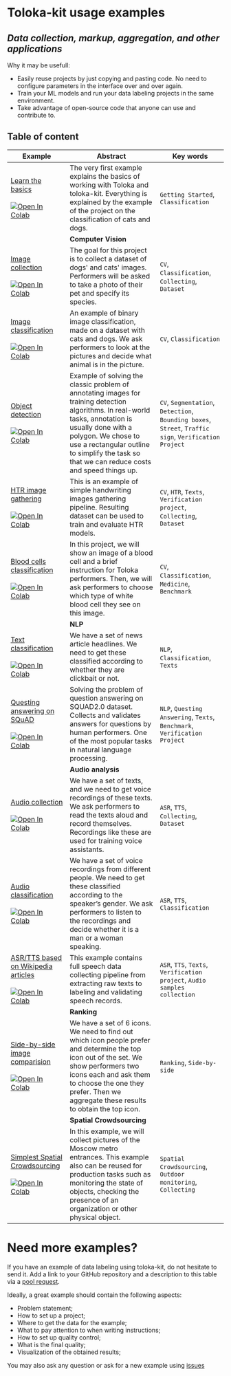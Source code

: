 # Toloka-kit usage examples
## _Data collection, markup, aggregation, and other applications_

Why it may be usefull:
- Easily reuse projects by just copying and pasting code. No need to configure parameters in the interface over and over again.
- Train your ML models and run your data labeling projects in the same environment.
- Take advantage of open-source code that anyone can use and contribute to.

## Table of content

| Example | Abstract | Key words |
| ------ | ------ | ------ |
| [Learn the basics](https://github.com/Toloka/toloka-kit/tree/main/examples/0.getting_started/0.learn_the_basics) <br/><br/> [![Open In Colab](https://colab.research.google.com/assets/colab-badge.svg)](https://colab.research.google.com/github/Toloka/toloka-kit/blob/main/examples/0.getting_started/0.learn_the_basics/learn_the_basics.ipynb) | The very first example explains the basics of working with Toloka and toloka-kit. Everything is explained by the example of the project on the classification of cats and dogs. |```Getting Started```,  ```Classification```|
| | **Computer Vision** |
| [Image collection](https://github.com/Toloka/toloka-kit/tree/main/examples/1.computer_vision/image_collection) <br/><br/> [![Open In Colab](https://colab.research.google.com/assets/colab-badge.svg)](https://colab.research.google.com/github/Toloka/toloka-kit/blob/main/examples/1.computer_vision/image_collection/image_collection.ipynb) | The goal for this project is to collect a dataset  of dogs' and cats' images. Performers will be asked to take a photo of their pet and specify its species. |```CV```,  ```Classification```, ```Collecting```, ```Dataset```|
| [Image classification](https://github.com/Toloka/toloka-kit/tree/main/examples/1.computer_vision/image_classification) <br/><br/> [![Open In Colab](https://colab.research.google.com/assets/colab-badge.svg)](https://colab.research.google.com/github/Toloka/toloka-kit/blob/main/examples/1.computer_vision/image_classification/image_classification.ipynb) | An example of binary image classification, made on a dataset with cats and dogs. We ask performers to look at the pictures and decide what animal is in the picture. |```CV```,  ```Classification```|
| [Object detection](https://github.com/Toloka/toloka-kit/tree/main/examples/1.computer_vision/object_detection) <br/><br/> [![Open In Colab](https://colab.research.google.com/assets/colab-badge.svg)](https://colab.research.google.com/github/Toloka/toloka-kit/blob/main/examples/1.computer_vision/object_detection/object_detection.ipynb) | Example of solving the classic problem of annotating images for training detection algorithms. In real-world tasks, annotation is usually done with a polygon. We chose to use a rectangular outline to simplify the task so that we can reduce costs and speed things up. |```CV```, ```Segmentation```,  ```Detection```, ```Bounding boxes```, ```Street```, ```Traffic sign```, ```Verification Project```|
| [HTR image gathering](https://github.com/tardis-forever/Handwriting-gathering-with-Toloka) <br/><br/> [![Open In Colab](https://colab.research.google.com/assets/colab-badge.svg)](https://colab.research.google.com/github/tardis-forever/Handwriting-gathering-with-Toloka/blob/main/handwriting-gathering.ipynb) | This is an example of simple handwriting images gathering pipeline. Resulting dataset can be used to train and evaluate HTR models. | ```CV```, ```HTR```,  ```Texts```, ```Verification project```, ```Collecting```, ```Dataset```|
| [Blood cells classification](https://github.com/oleg-cat/blood-test/blob/main/blood-test.ipynb) <br/><br/> [![Open In Colab](https://colab.research.google.com/assets/colab-badge.svg)](https://colab.research.google.com/github/oleg-cat/blood-test/blob/main/blood-test.ipynb) | In this project, we will show an image of a blood cell and a brief instruction for Toloka performers. Then, we will ask performers to choose which type of white blood cell they see on this image. | ```CV```,  ```Classification```, ```Medicine```, ```Benchmark```|
| | **NLP** |
| [Text classification](https://github.com/Toloka/toloka-kit/tree/main/examples/5.nlp/text_classification) <br/><br/> [![Open In Colab](https://colab.research.google.com/assets/colab-badge.svg)](https://colab.research.google.com/github/Toloka/toloka-kit/blob/main/examples/5.nlp/text_classification/text_classification.ipynb) | We have a set of news article headlines. We need to get these classified according to whether they are clickbait or not. | ```NLP```, ```Classification```, ```Texts```|
| [Questing answering on SQuAD](https://github.com/Toloka/toloka-kit/tree/main/examples/SQUAD2.0) <br/><br/> [![Open In Colab](https://colab.research.google.com/assets/colab-badge.svg)](https://colab.research.google.com/github/Toloka/toloka-kit/blob/main/examples/SQUAD2.0/SQUAD2.0_processing.ipynb) | Solving the problem of question answering on SQUAD2.0 dataset. Collects and validates answers for questions by human performers. One of the most popular tasks in natural language processing. | ```NLP```, ```Questing Answering```, ```Texts```, ```Benchmark```, ```Verification Project```|
| | **Audio analysis** |
| [Audio collection](https://github.com/Toloka/toloka-kit/tree/main/examples/3.audio_analysis/audio_collection) <br/><br/> [![Open In Colab](https://colab.research.google.com/assets/colab-badge.svg)](https://colab.research.google.com/github/Toloka/toloka-kit/blob/main/examples/3.audio_analysis/audio_collection/audio_collection.ipynb) | We have a set of texts, and we need to get voice recordings of these texts. We ask performers to read the texts aloud and record themselves. Recordings like these are used for training voice assistants. |```ASR```, ```TTS```,  ```Collecting```, ```Dataset```|
| [Audio classification](https://github.com/Toloka/toloka-kit/tree/main/examples/3.audio_analysis/audio_classification) <br/><br/> [![Open In Colab](https://colab.research.google.com/assets/colab-badge.svg)](https://colab.research.google.com/github/Toloka/toloka-kit/blob/main/examples/3.audio_analysis/audio_classification/audio_classification.ipynb) | We have a set of voice recordings from different people. We need to get these classified according to the speaker’s gender. We ask performers to listen to the recordings and decide whether it is a man or a woman speaking. |```ASR```, ```TTS```,  ```Classification```|
| [ASR/TTS based on Wikipedia articles](https://github.com/noath/asr-datasets-pipeline) <br/><br/> [![Open In Colab](https://colab.research.google.com/assets/colab-badge.svg)](https://colab.research.google.com/github/noath/asr-datasets-pipeline/blob/main/ASR_pipeline.ipynb) | This example contains full speech data collecting pipeline from extracting raw texts to labeling and validating speech records. | ```ASR```,  ```TTS```, ```Texts```, ```Verification project```, ```Audio samples collection```|
| | **Ranking** |
| [Side-by-side image comparision](https://github.com/Toloka/toloka-kit/tree/main/examples/4.ranking/side_by_side_image_comparision) <br/><br/> [![Open In Colab](https://colab.research.google.com/assets/colab-badge.svg)](https://colab.research.google.com/github/Toloka/toloka-kit/blob/main/examples/4.ranking/side_by_side_image_comparision/side_by_side_comparision.ipynb) | We have a set of 6 icons. We need to find out which icon people prefer and determine the top icon out of the set. We show performers two icons each and ask them to choose the one they prefer. Then we aggregate these results to obtain the top icon. |```Ranking```,  ```Side-by-side```|
| | **Spatial Crowdsourcing** |
| [Simplest Spatial Crowdsourcing](https://github.com/Toloka/toloka-kit/tree/main/examples/2.spatial_crowdsourcing/0.simplest_example) <br/><br/> [![Open In Colab](https://colab.research.google.com/assets/colab-badge.svg)](https://colab.research.google.com/github/Toloka/toloka-kit/blob/main/examples/2.spatial_crowdsourcing/0.simplest_example/spatial_crowdsourcing.ipynb) | In this example, we will collect pictures of the Moscow metro entrances. This example also can be reused for production tasks such as monitoring the state of objects, checking the presence of an organization or other physical object. |```Spatial Crowdsourcing```, ```Outdoor monitoring```, ```Collecting```|

# Need more examples?
If you have an example of data labeling using toloka-kit, do not hesitate to send it. Add a link to your GitHub repository and a description to this table via a [pool request](https://github.com/Toloka/toloka-kit/pulls).

Ideally, a great example should contain the following aspects:
- Problem statement;
- How to set up a project;
- Where to get the data for the example;
- What to pay attention to when writing instructions;
- How to set up quality control;
- What is the final quality;
- Visualization of the obtained results;

You may also ask any question or ask for a new example using [issues](https://github.com/Toloka/toloka-kit/issues)
